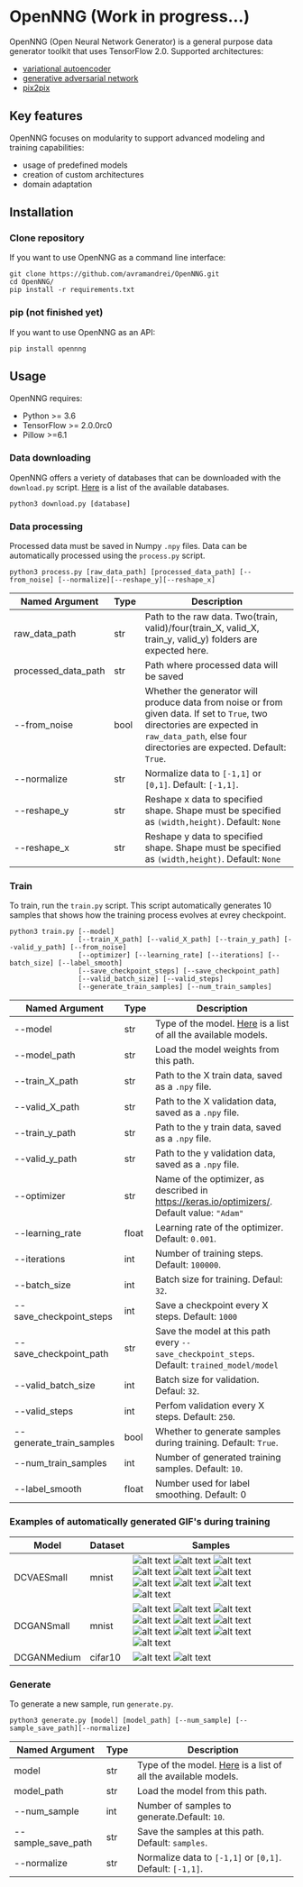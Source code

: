 # OpenNNG (Work in progress...)

OpenNNG (Open Neural Network Generator) is a general purpose data generator toolkit that uses TensorFlow 2.0. Supported architectures:

- [variational autoencoder](https://arxiv.org/abs/1312.6114)
- [generative adversarial network](https://arxiv.org/abs/1406.2661)
- [pix2pix](https://arxiv.org/pdf/1611.07004.pdf)

## Key features

OpenNNG focuses on modularity to support advanced modeling and training capabilities:

 - usage of predefined models
 - creation of custom architectures
 - domain adaptation
 
## Installation

### Clone repository

If you want to use OpenNNG as a command line interface:

```
git clone https://github.com/avramandrei/OpenNNG.git
cd OpenNNG/
pip install -r requirements.txt
```

### pip (not finished yet)

If you want to use OpenNNG as an API:

```
pip install opennng
```

## Usage

OpenNNG requires:
 - Python >= 3.6
 - TensorFlow >= 2.0.0rc0
 - Pillow >=6.1
 
### Data downloading

OpenNNG offers a veriety of databases that can be downloaded with the `download.py` script. [Here](docs/databases.md) is a list of the available databases.

```
python3 download.py [database]
```
 
### Data processing

Processed data must be saved in Numpy `.npy` files. Data can be automatically processed using the `process.py` script. 

```
python3 process.py [raw_data_path] [processed_data_path] [--from_noise] [--normalize][--reshape_y][--reshape_x]
```

|  Named Argument | Type | Description |
| -------------------- | --- | -- |
| raw_data_path | str | Path to the raw data. Two(train, valid)/four(train_X, valid_X, train_y, valid_y) folders are expected here. |
| processed_data_path | str | Path where processed data will be saved |
| --from_noise | bool | Whether the generator will produce data from noise or from given data. If set to `True`, two directories are expected in `raw_data_path`, else four directories are expected. Default: `True`. |
| --normalize | str | Normalize data to `[-1,1]` or `[0,1]`. Default: `[-1,1]`. |
| --reshape_y | str | Reshape x data to specified shape. Shape must be specified as `(width,height)`. Default: `None`|
| --reshape_x | str | Reshape y data to specified shape. Shape must be specified as `(width,height)`. Default: `None`|

### Train

To train, run the `train.py` script. This script automatically generates 10 samples that shows how the training process evolves at evrey checkpoint.

```
python3 train.py [--model] 
                 [--train_X_path] [--valid_X_path] [--train_y_path] [--valid_y_path] [--from_noise] 
                 [--optimizer] [--learning_rate] [--iterations] [--batch_size] [--label_smooth]
                 [--save_checkpoint_steps] [--save_checkpoint_path]
                 [--valid_batch_size] [--valid_steps] 
                 [--generate_train_samples] [--num_train_samples]
```

|  Named Argument | Type | Description |
| --- | --- | -- |
| --model | str | Type of the model. [Here](docs/models.md) is a list of all the available models. |
| --model_path | str | Load the model weights from this path. |
| --train_X_path | str | Path to the X train data, saved as a `.npy` file. |
| --valid_X_path | str | Path to the X validation data, saved as a `.npy` file. |
| --train_y_path | str | Path to the y train data, saved as a `.npy` file. |
| --valid_y_path | str | Path to the y validation data, saved as a `.npy` file. |
| --optimizer | str | Name of the optimizer, as described in https://keras.io/optimizers/. Default value: `"Adam"` |
| --learning_rate | float | Learning rate of the optimizer. Default: `0.001`. |
| --iterations | int | Number of training steps. Default: `100000`. |
| --batch_size | int | Batch size for training. Defaul: `32`. |
| --save_checkpoint_steps | int | Save a checkpoint every X steps. Default: `1000` |
| --save_checkpoint_path | str | Save the model at this path every `--save_checkpoint_steps`. Default: `trained_model/model` |
| --valid_batch_size | int | Batch size for validation. Defaul: `32`. |
| --valid_steps | int | Perfom validation every X steps. Default: `250`. |
| --generate_train_samples | bool | Whether to generate samples during training. Default: `True`. |
| --num_train_samples | int | Number of generated training samples. Default: `10`. |
| --label_smooth | float | Number used for label smoothing. Default: 0 |

### Examples of automatically generated GIF's during training

| Model | Dataset | Samples |
| --- | --- | -- |
| DCVAESmall | mnist | ![alt text](https://github.com/avramandrei/OpenNNG/blob/master/examples/dcvae_small_samples/train_sameple_1.gif?raw=true) ![alt text](https://github.com/avramandrei/OpenNNG/blob/master/examples/dcvae_small_samples/train_sameple_2.gif?raw=true) ![alt text](https://github.com/avramandrei/OpenNNG/blob/master/examples/dcvae_small_samples/train_sameple_3.gif?raw=true) ![alt text](https://github.com/avramandrei/OpenNNG/blob/master/examples/dcvae_small_samples/train_sameple_4.gif?raw=true) ![alt text](https://github.com/avramandrei/OpenNNG/blob/master/examples/dcvae_small_samples/train_sameple_5.gif?raw=true) ![alt text](https://github.com/avramandrei/OpenNNG/blob/master/examples/dcvae_small_samples/train_sameple_6.gif?raw=true) ![alt text](https://github.com/avramandrei/OpenNNG/blob/master/examples/dcvae_small_samples/train_sameple_7.gif?raw=true) ![alt text](https://github.com/avramandrei/OpenNNG/blob/master/examples/dcvae_small_samples/train_sameple_8.gif?raw=true) ![alt text](https://github.com/avramandrei/OpenNNG/blob/master/examples/dcvae_small_samples/train_sameple_9.gif?raw=true) ![alt text](https://github.com/avramandrei/OpenNNG/blob/master/examples/dcvae_small_samples/train_sameple_10.gif?raw=true) |
| DCGANSmall | mnist | ![alt text](https://github.com/avramandrei/OpenNNG/blob/master/examples/dcgan_small_samples/train_sameple_1.gif) ![alt text](https://github.com/avramandrei/OpenNNG/blob/master/examples/dcgan_small_samples/train_sameple_2.gif) ![alt text](https://github.com/avramandrei/OpenNNG/blob/master/examples/dcgan_small_samples/train_sameple_3.gif) ![alt text](https://github.com/avramandrei/OpenNNG/blob/master/examples/dcgan_small_samples/train_sameple_4.gif) ![alt text](https://github.com/avramandrei/OpenNNG/blob/master/examples/dcgan_small_samples/train_sameple_5.gif) ![alt text](https://github.com/avramandrei/OpenNNG/blob/master/examples/dcgan_small_samples/train_sameple_6.gif) ![alt text](https://github.com/avramandrei/OpenNNG/blob/master/examples/dcgan_small_samples/train_sameple_7.gif) ![alt text](https://github.com/avramandrei/OpenNNG/blob/master/examples/dcgan_small_samples/train_sameple_8.gif) ![alt text](https://github.com/avramandrei/OpenNNG/blob/master/examples/dcgan_small_samples/train_sameple_9.gif) ![alt text](https://github.com/avramandrei/OpenNNG/blob/master/examples/dcgan_small_samples/train_sameple_10.gif) |
| DCGANMedium | cifar10 | ![alt text](https://github.com/avramandrei/OpenNNG/blob/master/examples/dcgan_medium_samples/train_sameple_1.gif) ![alt text](https://github.com/avramandrei/OpenNNG/blob/master/examples/dcgan_medium_samples/train_sameple_2.gif) | 


### Generate

To generate a new sample, run `generate.py`.

```
python3 generate.py [model] [model_path] [--num_sample] [--sample_save_path][--normalize]
```

|  Named Argument | Type | Description | 
| --- | --- | -- |
| model | str | Type of the model. [Here](docs/models.md) is a list of all the available models. |
| model_path | str | Load the model from this path. |
| --num_sample | int | Number of samples to generate.Default: `10`. |
| --sample_save_path | str | Save the samples at this path. Default: `samples`. |
| --normalize | str | Normalize data to `[-1,1]` or `[0,1]`. Default: `[-1,1]`. |



